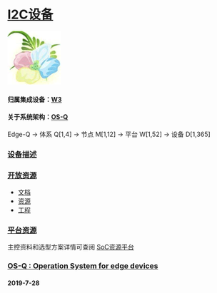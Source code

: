 ﻿# [I2C设备](https://github.com/OS-Q/D23)
[![sites](OS-Q/OS-Q.png)](http://www.OS-Q.com)

#### 归属集成设备：[W3](https://github.com/OS-Q/W3)

#### 关于系统架构：[OS-Q](https://github.com/OS-Q/OS-Q)

Edge-Q -> 体系 Q[1,4] -> 节点 M[1,12] -> 平台 W[1,52] -> 设备 D[1,365]

### [设备描述](https://github.com/OS-Q/D23/wiki)


### [开放资源](https://github.com/OS-Q/)

* [文档](docs/)
* [资源](src/)
* [工程](project/)

### [平台资源](https://github.com/sochub)

主控资料和选型方案详情可查阅
[SoC资源平台](https://github.com/sochub)



### [OS-Q : Operation System for edge devices](http://www.OS-Q.com/D23)
####  2019-7-28
